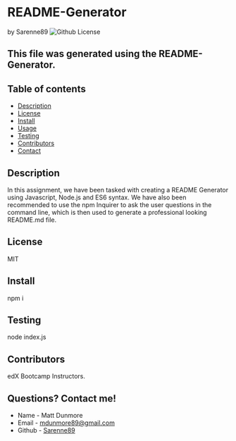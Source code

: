 # README-Generator
by Sarenne89
![Github License](https://img.shields.io/badge/license-MIT-blue.svg)
## This file was generated using the README-Generator.
## Table of contents
- [Description](#description)
- [License](#License)
- [Install](#install)
- [Usage](#Usage)
- [Testing](#testing)
- [Contributors](#contributors)
- [Contact](#contact)
## Description
In this assignment, we have been tasked with creating a README Generator using Javascript, Node.js and ES6 syntax. We have also been recommended to use the npm Inquirer to ask the user questions in the command line, which is then used to generate a professional looking README.md file.
## License
MIT
## Install
npm i
## Testing
node index.js
## Contributors
edX Bootcamp Instructors.
## Questions? Contact me!
- Name - Matt Dunmore
- Email - mdunmore89@gmail.com
- Github - [Sarenne89](https://github.com/Sarenne89)
